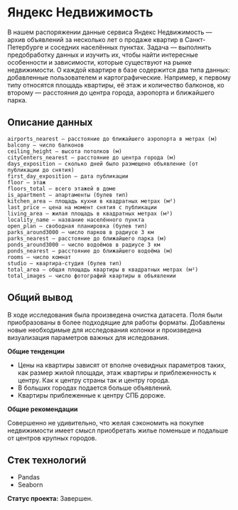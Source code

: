 # Яндекс Недвижимость

В нашем распоряжении данные сервиса Яндекс Недвижимость — архив объявлений за несколько лет о продаже квартир в Санкт-Петербурге и соседних населённых пунктах.
Задача — выполнить предобработку данных и изучить их, чтобы найти интересные особенности и зависимости, которые существуют на рынке недвижимости.
О каждой квартире в базе содержится два типа данных: добавленные пользователем и картографические. Например, к первому типу относятся площадь квартиры, её этаж и количество балконов, ко второму — расстояния до центра города, аэропорта и ближайшего парка. 

## Описание данных

    airports_nearest — расстояние до ближайшего аэропорта в метрах (м)
    balcony — число балконов
    ceiling_height — высота потолков (м)
    cityCenters_nearest — расстояние до центра города (м)
    days_exposition — сколько дней было размещено объявление (от публикации до снятия)
    first_day_exposition — дата публикации
    floor — этаж
    floors_total — всего этажей в доме
    is_apartment — апартаменты (булев тип)
    kitchen_area — площадь кухни в квадратных метрах (м²)
    last_price — цена на момент снятия с публикации
    living_area — жилая площадь в квадратных метрах (м²)
    locality_name — название населённого пункта
    open_plan — свободная планировка (булев тип)
    parks_around3000 — число парков в радиусе 3 км
    parks_nearest — расстояние до ближайшего парка (м)
    ponds_around3000 — число водоёмов в радиусе 3 км
    ponds_nearest — расстояние до ближайшего водоёма (м)
    rooms — число комнат
    studio — квартира-студия (булев тип)
    total_area — общая площадь квартиры в квадратных метрах (м²)
    total_images — число фотографий квартиры в объявлении

## Общий вывод

В ходе исследования была произведена очистка датасета. Поля были приобразованы в более подходящие для работы форматы. Добавлены новые необходимые для исследования колонки и произведена визуализация параметров важных для иследования. 

**Общие тенденции**

- Цены на квартиры зависят от вполне очевидных параметров таких, как размер жилой площади, этаж квартиры и приблеженность к центру. Как к центру страны так и центру города.
- В больших городах  подается больше объявлений.
- Квартиры приблеженные к центру СПБ дороже.

**Общие рекомендации**

Совершенно не удивительно, что желая сэкономить на покупке недвижимости имеет смысл приобретать жилье поменьше и подальше от центров крупных городов.

## Стек технологий

- Pandas
- Seaborn

**Статус проекта:**  Завершен.
